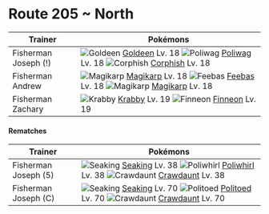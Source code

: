 # Route 205 ~ North

Trainer                    | Pokémons
---                        | ---
Fisherman Joseph (!)       | ![][118]  [Goldeen] Lv. 18  ![][060]  [Poliwag] Lv. 18  ![][341]  [Corphish] Lv. 18
Fisherman Andrew           | ![][129]  [Magikarp] Lv. 18  ![][349]  [Feebas] Lv. 18  ![][129]  [Magikarp] Lv. 18
Fisherman Zachary          | ![][098]  [Krabby] Lv. 19  ![][456]  [Finneon] Lv. 19

#### Rematches

Trainer                    | Pokémons
---                        | ---
Fisherman Joseph (5)       | ![][119]  [Seaking] Lv. 38  ![][061]  [Poliwhirl] Lv. 38  ![][342]  [Crawdaunt] Lv. 38
Fisherman Joseph (C)       | ![][119]  [Seaking] Lv. 70  ![][186]  [Politoed] Lv. 70  ![][342]  [Crawdaunt] Lv. 70


[060]: https://raw.githubusercontent.com/PokeAPI/sprites/master/sprites/pokemon/60.png "Poliwag"
[061]: https://raw.githubusercontent.com/PokeAPI/sprites/master/sprites/pokemon/61.png "Poliwhirl"
[098]: https://raw.githubusercontent.com/PokeAPI/sprites/master/sprites/pokemon/98.png "Krabby"
[118]: https://raw.githubusercontent.com/PokeAPI/sprites/master/sprites/pokemon/118.png "Goldeen"
[119]: https://raw.githubusercontent.com/PokeAPI/sprites/master/sprites/pokemon/119.png "Seaking"
[129]: https://raw.githubusercontent.com/PokeAPI/sprites/master/sprites/pokemon/129.png "Magikarp"
[186]: https://raw.githubusercontent.com/PokeAPI/sprites/master/sprites/pokemon/186.png "Politoed"
[341]: https://raw.githubusercontent.com/PokeAPI/sprites/master/sprites/pokemon/341.png "Corphish"
[342]: https://raw.githubusercontent.com/PokeAPI/sprites/master/sprites/pokemon/342.png "Crawdaunt"
[349]: https://raw.githubusercontent.com/PokeAPI/sprites/master/sprites/pokemon/349.png "Feebas"
[456]: https://raw.githubusercontent.com/PokeAPI/sprites/master/sprites/pokemon/456.png "Finneon"
[Poliwag]: /pokemon_changes/060.md
[Poliwhirl]: /pokemon_changes/061.md
[Krabby]: /pokemon_changes/098.md
[Goldeen]: /pokemon_changes/118.md
[Seaking]: /pokemon_changes/119.md
[Magikarp]: /pokemon_changes/129.md
[Politoed]: /pokemon_changes/186.md
[Corphish]: /pokemon_changes/341.md
[Crawdaunt]: /pokemon_changes/342.md
[Feebas]: /pokemon_changes/349.md
[Finneon]: /pokemon_changes/456.md
